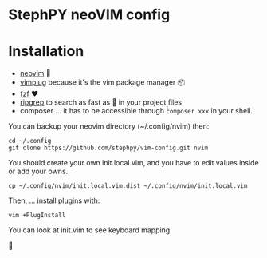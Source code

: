 StephPY neoVIM config
==================

# Installation

- [neovim](https://neovim.io/https://neovim.io/) :rocket:
- [vimplug](https://github.com/junegunn/vim-plug) because it's the vim package manager :package: 
- [fzf](https://github.com/junegunn/fzf) :heart:
- [ripgrep](https://github.com/BurntSushi/ripgrep) to search as fast as :flashlight: in your project files
- composer ... it has to be accessible through ̀̀`composer xxx` in your shell.


You can backup your neovim directory (~/.config/nvim) then:

```
cd ~/.config
git clone https://github.com/stephpy/vim-config.git nvim
```

You should create your own init.local.vim, and you have to edit values inside or add your owns.

```
cp ~/.config/nvim/init.local.vim.dist ~/.config/nvim/init.local.vim
```

Then, ... install plugins with:

```
vim +PlugInstall
```

You can look at init.vim to see keyboard mapping.

:beers:
